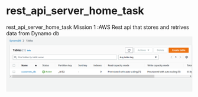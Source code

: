 # rest_api_server_home_task
rest_api_server_home_task
Mission 1 :AWS Rest api that stores and retrives data from Dynamo db
![alt text](https://github.com/dimastar2310/rest_api_server_home_task/blob/main/dynamo_db.png)

